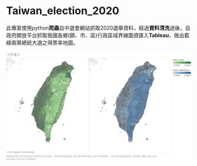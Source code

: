 # Taiwan_election_2020
此專案使用python**爬蟲**自中選會網站抓取2020選舉資料，經過**資料清洗**過後，自政府開放平台抓取我國各鄉(鎮、市、區)行政區域界線圖資匯入**Tableau**，做出藍綠兩黨總統大選之得票率地圖。

![選舉地圖](/選舉地圖.png)
